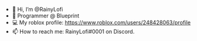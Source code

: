 - 👋 Hi, I’m @RainyLofi
- 👀 Programmer @ Blueprint
- 💻 My roblox profile: https://www.roblox.com/users/248428063/profile
- 📫 How to reach me: RainyLofi#0001 on Discord.

<!---
RainyLofi/RainyLofi is a ✨ special ✨ repository because its `README.md` (this file) appears on your GitHub profile.
You can click the Preview link to take a look at your changes.
--->

